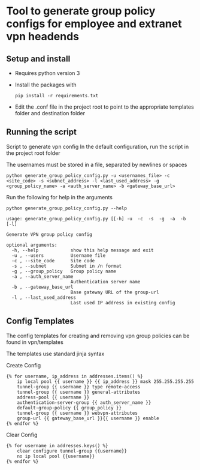 # Tool to generate group policy configs for employee and extranet vpn headends

## Setup and install

- Requires python version 3

- Install the packages with
    ```
    pip install -r requirements.txt
    ```

- Edit the .conf file in the project root to point to the appropriate templates folder and destination folder


## Running the script
Script to generate vpn config
In the default configuration, run the script in the project root folder

The usernames must be stored in a file, separated by newlines or spaces
```
python generate_group_policy_config.py -u <usernames_file> -c <site_code> -s <subnet_address> -l <last_used_address> -g <group_policy_name> -a <auth_server_name> -b <gateway_base_url>
```

Run the following for help in the arguments
```
python generate_group_policy_config.py --help

usage: generate_group_policy_config.py [[-h] -u  -c  -s  -g  -a  -b  [-l]

Generate VPN group policy config

optional arguments:
  -h, --help            show this help message and exit
  -u , --users          Username file
  -c , --site_code      Site code
  -s , --subnet         Subnet in /n format
  -g , --group_policy   Group policy name
  -a , --auth_server_name
                        Authentication server name
  -b , --gateway_base_url
                        Base gateway URL of the group-url
  -l , --last_used_address
                        Last used IP address in existing config

```


## Config Templates
The config templates for creating and removing vpn group policies can be found in vpn/templates

The templates use standard jinja syntax

Create Config
```
{% for username, ip_address in addresses.items() %}
    ip local pool {{ username }} {{ ip_address }} mask 255.255.255.255
    tunnel-group {{ username }} type remote-access
    tunnel-group {{ username }} general-attributes
    address-pool {{ username }}
    authentication-server-group {{ auth_server_name }}
    default-group-policy {{ group_policy }}
    tunnel-group {{ username }} webvpn-attributes
    group-url {{ gateway_base_url }}{{ username }} enable
{% endfor %}
```

Clear Config
```
{% for username in addresses.keys() %}
    clear configure tunnel-group {{username}}
    no ip local pool {{username}}
{% endfor %}
```